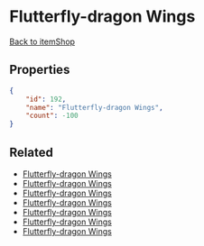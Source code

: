 # Flutterfly-dragon Wings

<no description available>

[Back to itemShop](../item-shops.md)

## Properties

```json
{
    "id": 192,
    "name": "Flutterfly-dragon Wings",
    "count": -100
}
```

## Related

- [Flutterfly-dragon Wings](../items/5217-flutterfly-dragon-wings.md)
- [Flutterfly-dragon Wings](../items/5218-flutterfly-dragon-wings.md)
- [Flutterfly-dragon Wings](../items/5219-flutterfly-dragon-wings.md)
- [Flutterfly-dragon Wings](../items/5220-flutterfly-dragon-wings.md)
- [Flutterfly-dragon Wings](../items/5221-flutterfly-dragon-wings.md)
- [Flutterfly-dragon Wings](../items/5222-flutterfly-dragon-wings.md)
- [Flutterfly-dragon Wings](../items/5223-flutterfly-dragon-wings.md)

